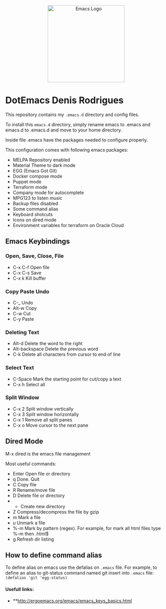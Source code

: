 <div align=center><a href="https://github.com/emacs-tw/awesome-emacs"><img alt="Emacs Logo" width="240" height="240" src="https://upload.wikimedia.org/wikipedia/commons/0/08/EmacsIcon.svg"></a></div>

# DotEmacs Denis Rodrigues

This repository contains my `.emacs.d` directory and config files.

To install this `emacs.d` directory, simply rename emacs to .emacs and emacs.d to .emacs.d and move to your home directory.

Inside file .emacs have the packages needed to configure properly.

This configuration comes with following emacs packages:

- MELPA Repository enabled
- Material Theme to dark mode
- EGG (Emacs Got Git)
- Docker compose mode
- Puppet mode
- Terraform mode
- Company mode for autocomplete
- MPG123 to listen music
- Backup files disabled
- Some command alias
- Keyboard shotcuts
- Icons on dired mode
- Environment variables for terraform on Oracle Cloud

## Emacs Keybindings

### Open, Save, Close, File
- C-x C-f Open file
- C-x C-s Save
- C-x k Kill buffer

### Copy Paste Undo
- C-_ Undo
- Alt-w Copy
- C-w  Cut
- C-y Paste

### Deleting Text
- Alt-d Delete the word to the right
- Alt-backspace Delete the previous word
- C-k Delete all characters from cursor to end of line

### Select Text
- C-Space Mark the starting point for cut/copy a text
- C-x h Select all

### Split Window
- C-x 2 Split window vertically
- C-x 3 Split window horizontally
- C-x 1 Remove all split panes
- C-x o Move cursor to the next pane


## Dired Mode
M-x dired is the emacs file management

Most useful commands:
- Enter Open file or directory
- q Done. Quit
- C Copy file
- R Rename/move file
- D Delete file or directory
- + Create new directory
- Z Compress/decompress the file by gzip
- m Mark a file
- u Unmark a file
- %-m Mark by pattern (regex). For example, for mark all html files type %-m then \.html$
- g Refresh dir listing

## How to define command alias
To define alias on emacs use the defalias on `.emacs` file.
For example, to define an alias to git-status command named git insert into `.emacs` file:
`(defalias 'git 'egg-status)`







#### Usefull links:
- **http://ergoemacs.org/emacs/emacs_keys_basics.html